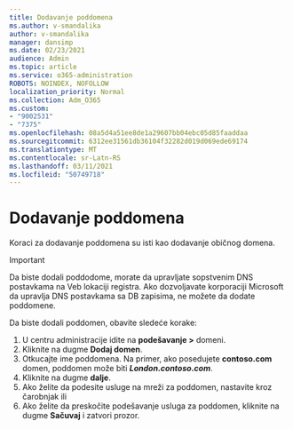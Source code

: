 ```yaml
---
title: Dodavanje poddomena
ms.author: v-smandalika
author: v-smandalika
manager: dansimp
ms.date: 02/23/2021
audience: Admin
ms.topic: article
ms.service: o365-administration
ROBOTS: NOINDEX, NOFOLLOW
localization_priority: Normal
ms.collection: Adm_O365
ms.custom:
- "9002531"
- "7375"
ms.openlocfilehash: 08a5d4a51ee8de1a29607bb04ebc05d85faaddaa
ms.sourcegitcommit: 6312ee31561db36104f32282d019d069ede69174
ms.translationtype: MT
ms.contentlocale: sr-Latn-RS
ms.lasthandoff: 03/11/2021
ms.locfileid: "50749718"
---
```

# <a name="add-a-subdomain"></a>Dodavanje poddomena

Koraci za dodavanje poddomena su isti kao dodavanje običnog domena. 

> [!IMPORTANT]
> Da biste dodali poddodome, morate da upravljate sopstvenim DNS postavkama na Veb lokaciji registra. Ako dozvoljavate korporaciji Microsoft da upravlja DNS postavkama sa DB zapisima, ne možete da dodate poddomene. 

Da biste dodali poddomen, obavite sledeće korake:

1. U centru administracije idite na **podešavanje >** domeni.
2. Kliknite na dugme **Dodaj domen**.
3. Otkucajte ime poddomena. Na primer, ako posedujete **contoso.com** domen, poddomen može biti **_London.contoso.com_**.
4. Kliknite na dugme **dalje**.
5. Ako želite da podesite usluge na mreži za poddomen, nastavite kroz čarobnjak ili
6. Ako želite da preskočite podešavanje usluga za poddomen, kliknite na dugme **Sačuvaj** i zatvori prozor.


